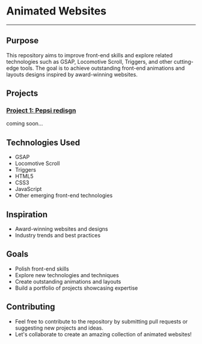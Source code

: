# Animated Websites 
--------
## Purpose
This repository aims to improve front-end skills and explore related technologies such as GSAP, Locomotive Scroll, Triggers, and other cutting-edge tools. The goal is to achieve outstanding front-end animations and layouts designs inspired by award-winning websites.

## Projects

### [Project 1: Pepsi redisgn](https://github.com/Afrazsajid/Animated_websites/tree/main/pepsi_redisgn)
coming soon...

## Technologies Used
* GSAP
* Locomotive Scroll
* Triggers
* HTML5
* CSS3
* JavaScript
* Other emerging front-end technologies

## Inspiration

* Award-winning websites and designs
* Industry trends and best practices

## Goals


* Polish front-end skills
* Explore new technologies and techniques
* Create outstanding animations and layouts
* Build a portfolio of projects showcasing expertise

## Contributing


* Feel free to contribute to the repository by submitting pull requests or suggesting new projects and ideas.
* Let's collaborate to create an amazing collection of animated websites!
 
